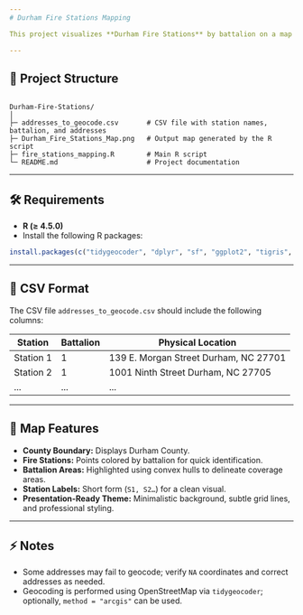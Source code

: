 ```yaml
---
# Durham Fire Stations Mapping

This project visualizes **Durham Fire Stations** by battalion on a map using R. The map is generated from a CSV file containing station names, battalion numbers, and physical addresses. Each station is geocoded to latitude and longitude, and battalion areas are highlighted with convex hulls for clarity.

---
```


## 📂 Project Structure

```

Durham-Fire-Stations/
│
├─ addresses_to_geocode.csv       # CSV file with station names, battalion, and addresses
├─ Durham_Fire_Stations_Map.png   # Output map generated by the R script
├─ fire_stations_mapping.R        # Main R script
└─ README.md                      # Project documentation

````

---

## 🛠️ Requirements

- **R (≥ 4.5.0)**  
- Install the following R packages:

```r
install.packages(c("tidygeocoder", "dplyr", "sf", "ggplot2", "tigris", "ggrepel"))
````

---

## 📝 CSV Format

The CSV file `addresses_to_geocode.csv` should include the following columns:

| Station   | Battalion | Physical Location                     |
| --------- | --------- | ------------------------------------- |
| Station 1 | 1         | 139 E. Morgan Street Durham, NC 27701 |
| Station 2 | 1         | 1001 Ninth Street Durham, NC 27705    |
| ...       | ...       | ...                                   |

---

## 🎨 Map Features

* **County Boundary:** Displays Durham County.
* **Fire Stations:** Points colored by battalion for quick identification.
* **Battalion Areas:** Highlighted using convex hulls to delineate coverage areas.
* **Station Labels:** Short form (`S1, S2…`) for a clean visual.
* **Presentation-Ready Theme:** Minimalistic background, subtle grid lines, and professional styling.

---

## ⚡ Notes

* Some addresses may fail to geocode; verify `NA` coordinates and correct addresses as needed.
* Geocoding is performed using OpenStreetMap via `tidygeocoder`; optionally, `method = "arcgis"` can be used.

```
